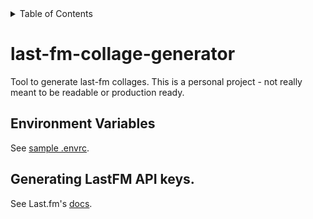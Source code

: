 <details>
<summary>
Table of Contents
</summary>

- [last-fm-collage-generator](#last-fm-collage-generator)
  - [Environment Variables](#environment-variables)
  - [Generating LastFM API keys.](#generating-lastfm-api-keys)

</details>

# last-fm-collage-generator

Tool to generate last-fm collages. This is a personal project - not really meant
to be readable or production ready.

## Environment Variables

See [sample .envrc](.envrc.example).

## Generating LastFM API keys.

See Last.fm's [docs](https://www.last.fm/api#getting-started).
